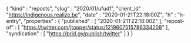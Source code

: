 {
  "kind" : "reposts",
  "slug" : "2020/01/ufudf",
  "client_id" : "https://indigenous.realize.be",
  "date" : "2020-01-21T22:18:00Z",
  "h" : "h-entry",
  "properties" : {
    "published" : [ "2020-01-21T22:18:00Z" ],
    "repost-of" : [ "https://twitter.com/jtopper/status/1219607515786334208" ],
    "syndication" : [ "https://brid.gy/publish/twitter" ]
  }
}

